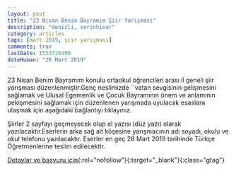```yaml
---
layout: post
title: "23 Nisan Benim Bayramım Şiir Yarışması"
description: "denizli, serinhisar"
category: articles
tags: [mart 2019, şiir yarışması]
comments: true
lastDate: 1553720400
dateHuman: "28 Mart 2019"
---
```


23 Nisan Benim Bayramım konulu ortaokul öğrencileri arası il geneli şiir yarışması düzenlenmiştir.Genç neslimizde ´´vatan sevgisinin gelişmesini sağlamak ve Ulusal Egemenlik ve Çocuk Bayramının önem ve anlamının pekişmesini sağlamak için düzenlenen yarışmada uyulacak esaslara ulaşmak için aşağıdaki bağlantıyı tıklayınız.

Şiirler 2 sayfayı geçmeyecek olup el yazısı (düz yazı) olarak yazılacaktır.Eserlerin arka sağ alt köşesine yarışmacının adı soyadı, okulu ve okul telefonu yazılacaktır.
Eserler en geç  28 Mart 2019 tarihinde Türkçe Öğretmenlerine teslim edilecektir.

[Detaylar ve başvuru için](http://serinhisariho.meb.k12.tr/icerikler/23-nisan-benim-bayramim-konulu-siir-yarismasi_6641071.html?utm_source=edebiyatyarismalari.com&utm_medium=affiliate&utm_campaign=cpc){:rel="nofollow"}{:target="_blank"}{:class="gtag"}
